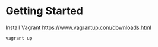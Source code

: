# Getting Started

Install Vagrant https://www.vagrantup.com/downloads.html

```bash
vagrant up
```
